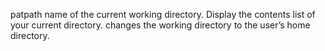 patpath name of the current working directory.
Display the contents list of your current directory.
changes the working directory to the user’s home directory.


